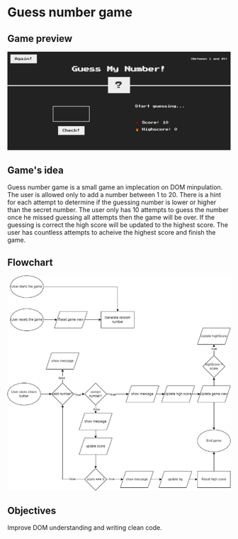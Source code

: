 # Guess number game

## Game preview

![alt text](<Design/Screenshot 2024-09-01 195443.png>)

## Game's idea

Guess number game is a small game an implecation on DOM minpulation. The user is allowed only to add a number between 1 to 20.
There is a hint for each attempt to determine if the guessing number is lower or higher than the secret number.
The user only has 10 attempts to guess the number once he missed guessing all attempts then the game will be over. If the guessing
is correct the high score will be updated to the highest score. The user has countless attempts to acheive the highest score and finish the game.

## Flowchart

![alt text](<Design/guess number flowchart.drawio.png>)

## Objectives

Improve DOM understanding and writing clean code.
